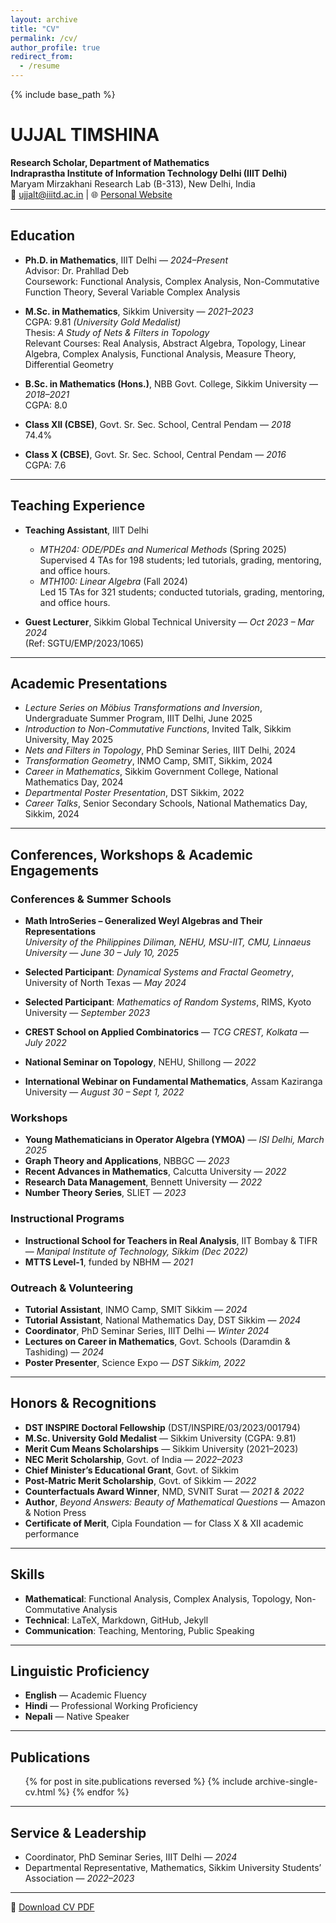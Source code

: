 ```yaml
---
layout: archive
title: "CV"
permalink: /cv/
author_profile: true
redirect_from:
  - /resume
---
```


{% include base_path %}

# UJJAL TIMSHINA

**Research Scholar, Department of Mathematics**  
**Indraprastha Institute of Information Technology Delhi (IIIT Delhi)**  
Maryam Mirzakhani Research Lab (B-313), New Delhi, India  
📧 ujjalt@iiitd.ac.in | 🌐 [Personal Website](https://sites.google.com/iiitd.ac.in/ujjal-timshina/about)

---

## Education

- **Ph.D. in Mathematics**, IIIT Delhi — *2024–Present*  
  Advisor: Dr. Prahllad Deb  
  Coursework: Functional Analysis, Complex Analysis, Non-Commutative Function Theory, Several Variable Complex Analysis  

- **M.Sc. in Mathematics**, Sikkim University — *2021–2023*  
  CGPA: 9.81 *(University Gold Medalist)*  
  Thesis: *A Study of Nets & Filters in Topology*  
  Relevant Courses: Real Analysis, Abstract Algebra, Topology, Linear Algebra, Complex Analysis, Functional Analysis, Measure Theory, Differential Geometry  

- **B.Sc. in Mathematics (Hons.)**, NBB Govt. College, Sikkim University — *2018–2021*  
  CGPA: 8.0  

- **Class XII (CBSE)**, Govt. Sr. Sec. School, Central Pendam — *2018*  
  74.4%

- **Class X (CBSE)**, Govt. Sr. Sec. School, Central Pendam — *2016*  
  CGPA: 7.6

---

## Teaching Experience

- **Teaching Assistant**, IIIT Delhi  
  - *MTH204: ODE/PDEs and Numerical Methods* (Spring 2025)  
    Supervised 4 TAs for 198 students; led tutorials, grading, mentoring, and office hours.  
  - *MTH100: Linear Algebra* (Fall 2024)  
    Led 15 TAs for 321 students; conducted tutorials, grading, mentoring, and office hours.

- **Guest Lecturer**, Sikkim Global Technical University — *Oct 2023 – Mar 2024*  
  (Ref: SGTU/EMP/2023/1065)

---

## Academic Presentations

- *Lecture Series on Möbius Transformations and Inversion*, Undergraduate Summer Program, IIIT Delhi, June 2025  
- *Introduction to Non-Commutative Functions*, Invited Talk, Sikkim University, May 2025  
- *Nets and Filters in Topology*, PhD Seminar Series, IIIT Delhi, 2024  
- *Transformation Geometry*, INMO Camp, SMIT, Sikkim, 2024  
- *Career in Mathematics*, Sikkim Government College, National Mathematics Day, 2024  
- *Departmental Poster Presentation*, DST Sikkim, 2022  
- *Career Talks*, Senior Secondary Schools, National Mathematics Day, Sikkim, 2024

---

## Conferences, Workshops & Academic Engagements

### Conferences & Summer Schools

- **Math IntroSeries – Generalized Weyl Algebras and Their Representations**  
  *University of the Philippines Diliman, NEHU, MSU-IIT, CMU, Linnaeus University* — *June 30 – July 10, 2025*

- **Selected Participant**: *Dynamical Systems and Fractal Geometry*, University of North Texas — *May 2024*

- **Selected Participant**: *Mathematics of Random Systems*, RIMS, Kyoto University — *September 2023*

- **CREST School on Applied Combinatorics** — *TCG CREST, Kolkata* — *July 2022*

- **National Seminar on Topology**, NEHU, Shillong — *2022*

- **International Webinar on Fundamental Mathematics**, Assam Kaziranga University — *August 30 – Sept 1, 2022*

### Workshops

- **Young Mathematicians in Operator Algebra (YMOA)** — *ISI Delhi, March 2025*  
- **Graph Theory and Applications**, NBBGC — *2023*  
- **Recent Advances in Mathematics**, Calcutta University — *2022*  
- **Research Data Management**, Bennett University — *2022*  
- **Number Theory Series**, SLIET — *2023*

### Instructional Programs

- **Instructional School for Teachers in Real Analysis**, IIT Bombay & TIFR — *Manipal Institute of Technology, Sikkim (Dec 2022)*  
- **MTTS Level-1**, funded by NBHM — *2021*

### Outreach & Volunteering

- **Tutorial Assistant**, INMO Camp, SMIT Sikkim — *2024*  
- **Tutorial Assistant**, National Mathematics Day, DST Sikkim — *2024*  
- **Coordinator**, PhD Seminar Series, IIIT Delhi — *Winter 2024*  
- **Lectures on Career in Mathematics**, Govt. Schools (Daramdin & Tashiding) — *2024*  
- **Poster Presenter**, Science Expo — *DST Sikkim, 2022*

---

## Honors & Recognitions

- **DST INSPIRE Doctoral Fellowship** (DST/INSPIRE/03/2023/001794)  
- **M.Sc. University Gold Medalist** — Sikkim University (CGPA: 9.81)  
- **Merit Cum Means Scholarships** — Sikkim University (2021–2023)  
- **NEC Merit Scholarship**, Govt. of India — *2022–2023*  
- **Chief Minister’s Educational Grant**, Govt. of Sikkim  
- **Post-Matric Merit Scholarship**, Govt. of Sikkim — *2022*  
- **Counterfactuals Award Winner**, NMD, SVNIT Surat — *2021 & 2022*  
- **Author**, *Beyond Answers: Beauty of Mathematical Questions* — Amazon & Notion Press  
- **Certificate of Merit**, Cipla Foundation — for Class X & XII academic performance

---

## Skills

- **Mathematical**: Functional Analysis, Complex Analysis, Topology, Non-Commutative Analysis  
- **Technical**: LaTeX, Markdown, GitHub, Jekyll  
- **Communication**: Teaching, Mentoring, Public Speaking

---

## Linguistic Proficiency

- **English** — Academic Fluency  
- **Hindi** — Professional Working Proficiency  
- **Nepali** — Native Speaker

---

## Publications

<ul>
  {% for post in site.publications reversed %}
    {% include archive-single-cv.html %}
  {% endfor %}
</ul>

---

## Service & Leadership

- Coordinator, PhD Seminar Series, IIIT Delhi — *2024*  
- Departmental Representative, Mathematics, Sikkim University Students’ Association — *2022–2023*

---

📄 [Download CV PDF](CV_Ujjal_Timshina_PhD_Maths%20(2).pdf)
